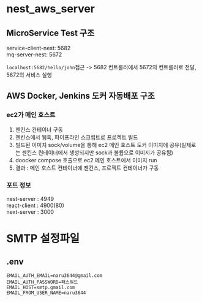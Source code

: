# nest_aws_server

## MicroService Test 구조

service-client-nest: 5682  
mq-server-nest: 5672

`localhost:5682/hello/john`접근 -> 5682 컨트롤러에서 5672의 컨트롤러로 전달, 5672의 서비스 실행

## AWS Docker, Jenkins 도커 자동배포 구조

### ec2가 메인 호스트

1. 젠킨스 컨테이너 구동
2. 젠킨스에서 웹훅, 파이프라인 스크립트로 프로젝트 빌드
3. 빌드된 이미지 sock/volume을 통해 ec2 메인 호스트 도커 이미지에 공유(실제로는 젠킨스 컨테이너에서 생성되지만 sock과 볼륨으로 이미지가 공유됨)
4. doocker compose 호출으로 ec2 메인 호스트에서 이미지 run
5. 결과 : 메인 호스트 컨테이너에 젠킨스, 프로젝트 컨테이너가 구동

### 포트 정보

nest-server : 4949  
react-client : 4900(80)  
next-server : 3000

# SMTP 설정파일

## .env

```
EMAIL_AUTH_EMAIL=naru3644@gmail.com
EMAIL_AUTH_PASSWORD=패스워드
EMAIL_HOST=smtp.gmail.com
EMAIL_FROM_USER_NAME=naru3644
```
